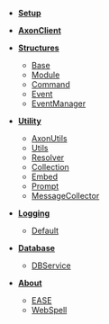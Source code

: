<!--_navbar.md -->

* **[Setup](./Setup.md)**

* **[AxonClient](./AxonClient.md)**

* **[Structures](./Structures/index.md)**
  * [Base](./Structures/Base.md)
  * [Module](./Structures/Module.md)
  * [Command](./Structures/Command.md)
  * [Event](./Structures/Event.md)
  * [EventManager](./Structures/EventManager.md)
  
* **[Utility](./Utility/index.md)**
  * [AxonUtils](./Utility/AxonUtils.md)
  * [Utils](./Utility/Utils.md)
  * [Resolver](./Utility/Resolver.md)
  * [Collection](./Utility/Collection.md)
  * [Embed](./Utility/Embed.md)
  * [Prompt](./Utility/Prompt.md)
  * [MessageCollector](./Utility/MessageCollector.md)

* **[Logging](./Loggers/index.md)**
  * [Default](./Loggers/DefLogger.md)

* **[Database](./Database/index.md)**
  * [DBService](./Database/DBService.md)

* **[About](./About.md)**
  * [EASE](https://github.com/AxonTeam/Ease)
  * [WebSpell](https://github.com/Khaazz/webSPELL)
